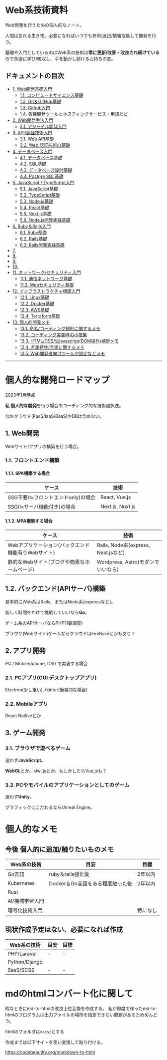 # Web系技術資料

Web開発を行うための個人的なノート。

人間は忘れる生き物、必要になればいつでも参照/追記/情報取集して開発を行う。

基礎や入門としているのはWeb系の技術は**常に更新/改善・改良され続けている**ので永遠に学び/吸収し、手を動かし続ける心持ちの意。

## ドキュメントの目次

- [1. Web開発基礎入門](#)
    - [1.1. コンピュータサイエンス基礎](1_web_dev_knowledges/computer_science.md)
    - [1.2. Git＆GitHub基礎](1_web_dev_knowledges/git.md)
    - [1.3. Github入門](1_web_dev_knowledges/github.md)
    - [1.4. 各種開発ツールとホスティングサービス・用語など](1_web_dev_knowledges/4_toolsandservice.md)
- [2. Web開発手法入門](#)
    - [2.1. アジャイル開発入門](2_web_dev_methods/agile.md)
- [3. API/認証技術入門](#)
    - [3.1. Web API基礎](3_api_auth/webapi.md)
    - [3.2. Web 認証技術の基礎](3_api_auth/auth.md)
- [4. データベース入門](#)
    - [4.1. データベース基礎](4_db/db.md)
    - [4.2. SQL基礎](4_db/sql.md)
    - [4.3. データベース設計基礎](4_db/db_blueprints.md)
    - [4.4. Postgre SQL基礎](4_db/postgresql.md)
- [5. JavaScript / TypeScript入門](#)
    - [5.1. JavaScript基礎](5_js/js.md)
    - [5.2. TypeScript基礎](5_js/ts.md)
    - [5.3. Node.js基礎](5_js/nodejs.md)
    - [5.4. React基礎](5_js/react.md)
    - [5.5. Next.js基礎](5_js/nextjs.md)
    - [5.6. Node.js開発実践基礎](5_js/nodejs_dev.md)
- [6. Ruby＆Rails入門](#)
    - [6.1. Ruby基礎](6_ruby/rb.md)
    - [6.2. Rails基礎](6_ruby/rails.md)
    - [6.3. Rails開発実践基礎](6_ruby/rails_dev.md)
- [7. ](#)
- [8. ](#)
- [9. ](#)
- [10. ](#)
- [11. ネットワーク/セキュリティ入門](#)
    - [11.1. 通信ネットワーク基礎](11_network_security/network.md)
    - [11.2. Webセキュリティ基礎](11_network_security/websecurity.md)
- [12. インフラストラクチャ構築入門](#)
    - [12.1. Linux基礎](12_infrastructure/linux.md)
    - [12.2. Docker基礎](12_infrastructure/docker.md)
    - [12.3. AWS基礎](12_infrastructure/aws.md)
    - [12.4. Terraform基礎](12_infrastructure/terraform.md)
- [13. 個人的開発メモ](#)
    - [13.1. 命名/コーディング規則に関するメモ](13_personal_dev/namerule.md)
    - [13.2. コーディング実装時の小技集](13_personal_dev/dev_memo.md)
    - [13.3. HTML/CSS/生javascript(DOM操作)補足メモ](13_personal_dev/3_frontend_memo.md)
    - [13.4. 言語特性/言語に関するメモ](13_personal_dev/prolang_memo.md)
    - [13.5. Web開発者向けツールや設定などメモ](13_personal_dev/forwindows_dev.md)

---

# 個人的な開発ロードマップ
2023年1月時点

**私 個人的な開発**を行う場合のコーディング的な技術選択肢。

なおクラウド(PaaS/IaaS/BaaS)やDBは含めない。

## 1. Web開発
Webサイト/アプリの構築を行う場合。
### 1.1. フロントエンド構築
#### 1.1.1. SPA構築する場合
| ケース | 技術 |
| ---- | ---- |
| SSG不要(≒フロントエンドonly)の場合 | React, Vue.js |
| SSG(≒サーバ機能付き)の場合 | Next.js, Nuxt.js | 

#### 1.1.2. MPA構築する場合
| ケース | 技術 |
| ---- | ---- |
| Webアプリケーション(バックエンド機能有りWebサイト) | Rails, Node系(express, Nest.jsなど) |
| 静的なWebサイト(ブログや簡素なホームページ) | Wordpress, Astro(モダンでいいなら) | 

## 1.2. バックエンド(APIサーバ)構築
基本的にWeb系はRails、またはNode系(expressなど)。

新しく時間をかけて挑戦していいなら**Go**。

ゲーム系のAPIサーバならPHP?(要調査)

ブラウザ(Webサイト)ゲームならクラウドはFireBaseとかもあり？

## 2. アプリ開発
PC / Mobile(Iphone, IOS) で実装する場合
### 2.1. PCアプリ(GUI デスクトップアプリ)
Electron(少し重い), tkinter(簡易的な場合)

### 2.2. Mobileアプリ
React Naitiveとか

## 3. ゲーム開発
### 3.1. ブラウザで遊べるゲーム
迷わず**JavaScript**。

**WebGL**とか、kiwi.jsとか、もしかしたらVue.jsも？

### 3.2. PCやモバイルのアプリケーションとしてのゲーム
迷わず**Unity**。

グラフィックにこだわるならUnreal Engine。

# 個人的なメモ
## 今後 個人的に追加/触りたいものメモ

| Web系の技術 | 目安 | 目標 |
| ---- | ---- | ---- |
| Go言語 | ruby＆rails強化後 | 2年以内 |
| Kubernetes | Docker＆Go言語をある程度触った後 | 2年以内 |
| Rust |  |  |
| AI/機械学習入門 |  |  |
| 暗号化技術入門 |  | 特になし |


## 現状作成予定はない、必要になれば作成

| Web系の技術 | 目安 | 目標 |
| ---- | ---- | ---- |
| PHP/Laravel | - | - |
| Python/Django |  |  |
| SasS/SCSS | - | - |

# mdのhtmlコンバート化に関して<!-- omit in toc -->
暇なときにmd-to-htmlの改良上位互換を作成する。
私が即席で作ったmd-to-htmlのプログラムは出力ファイルの場所を指定できない問題があるためめんどう。

htmlのフォルダは``docs/``とする

作成までは以下サイトを使い変換して貼り付ける。

https://codebeautify.org/markdown-to-html
